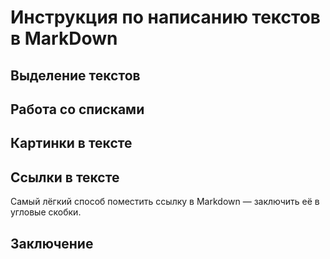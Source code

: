 # **Инструкция по написанию текстов в MarkDown**

## Выделение текстов

## Работа со списками

## Картинки в тексте

## Ссылки в тексте

Самый лёгкий способ поместить ссылку в Markdown — заключить её в угловые скобки.

## Заключение